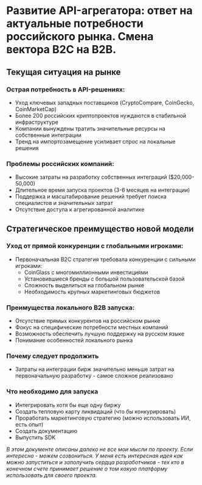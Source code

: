 # Развитие API-агрегатора: ответ на актуальные потребности российского рынка. Смена вектора B2C на B2B.

## Текущая ситуация на рынке

### Острая потребность в API-решениях:

- Уход ключевых западных поставщиков (CryptoCompare, CoinGecko, CoinMarketCap)
- Более 200 российских криптопроектов нуждаются в стабильной инфраструктуре
- Компании вынуждены тратить значительные ресурсы на собственные интеграции
- Тренд на импортозамещение усиливает спрос на локальные решения

### Проблемы российских компаний:

- Высокие затраты на разработку собственных интеграций ($20,000-50,000)
- Длительное время запуска проектов (3-6 месяцев на интеграции)
- Поддержка и масштабирование решений требует поиска специалистов и значительных затрат
- Отсутствие доступа к агрегированной аналитике

## Стратегическое преимущество новой модели

### Уход от прямой конкуренции с глобальными игроками:

- Первоначальная B2C стратегия требовала конкуренции с сильными игроками:
    - CoinGlass с многомиллионными инвестициями
    - Установившиеся бренды с большой пользовательской базой
    - Сложность выделиться на глобальном рынке
    - Необходимость крупных маркетинговых бюджетов

### Преимущества локального B2B запуска:

- Отсутствие прямых конкурентов на российском рынке
- Фокус на специфические потребности местных компаний
- Возможность обеспечить лучшую поддержку на русском языке
- Понимание особенностей локального рынка

### Почему следует продолжить
- Затраты на интеграции бирж значительно меньше затрат на первоначальную разработку - самое сложное реализовано
### Что необходимо для запуска
- Интегрировать хотя бы еще одну биржу
- Создать тепловую карту ликвидаций (что бы конкурировать)
- Проработать маркетинговую стратегию (можно использовать ИИ, есть опыт)
- Создать документацию
- Выпустить SDK

*В этом документе описаны далеко не все мои мысли по проекту. Если интересно - можем созвониться. У меня есть интересная идея как можно запуститься и заполучить сердца разработчиков - тех кто в конечном счете принимает решение о том какую платформу использовать для своего проекта.* 
